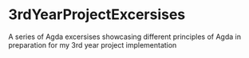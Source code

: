# 3rdYearProjectExcersises
A series of Agda excersises showcasing different principles of Agda in preparation for my 3rd year project implementation
